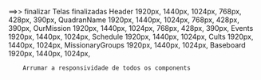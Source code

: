 ==>> finalizar                          Telas finalizadas
        Header                          1920px,  1440px,  1024px,  768px,  428px,  390px,
        QuadranName                     1920px,  1440px,  1024px,  768px,  428px,  390px,
        OurMission                      1920px,  1440px,  1024px,  768px,  428px,  390px,
        Events                          1920px,  1440px,  1024px,
        Schedule                        1920px,  1440px,  1024px,
        Cults                           1920px,  1440px,  1024px,
        MissionaryGroups                1920px,  1440px,  1024px,
        Baseboard                       1920px,  1440px,  1024px,

        Arrumar a responsividade de todos os components